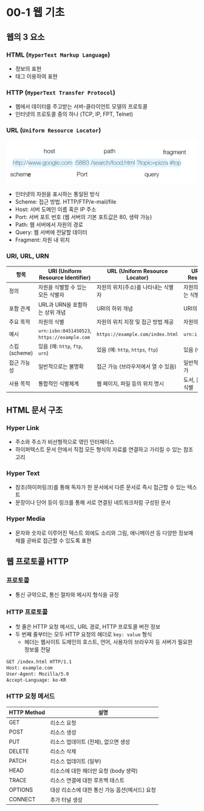 # 00-1 웹 기초

## 웹의 3 요소

### HTML (`HyperText Markup Language`)

- 정보의 표현
- 태그 이용하여 표현

### HTTP (`HyperText Transfer Protocol`)

- 웹에서 데이터를 주고받는 서버-클라이언트 모델의 프로토콜
- 인터넷의 프로토콜 중의 하나 (TCP, IP, FPT, Telnet)

### URL (`Uniform Resource Locator`)

<img src="https://raw.githubusercontent.com/uncoolclub/web2025/main/assets/images/url.png" alt="url" width="500" />

- 인터넷의 자원을 표시하는 통일된 방식
- Scheme: 접근 방법. HTTP/FTP/e-mail/file
- Host: 서버 도메인 이름 혹은 IP 주소
- Port: 서버 포트 번호 (웹 서버의 기본 포트값은 80, 생략 가능)
- Path: 웹 서버에서 자원의 경로
- Query: 웹 서버에 전달할 데이터
- Fragment: 자원 내 위치

### URI, URL, URN

| 항목         | URI (Uniform Resource Identifier)            | URL (Uniform Resource Locator)      | URN (Uniform Resource Name)   |
| ------------ | -------------------------------------------- | ----------------------------------- | ----------------------------- |
| 정의         | 자원을 식별할 수 있는 모든 식별자            | 자원의 위치(주소)를 나타내는 식별자 | 자원의 이름을 식별하는 식별자 |
| 포함 관계    | URL과 URN을 포함하는 상위 개념               | URI의 하위 개념                     | URI의 하위 개념               |
| 주요 목적    | 자원의 식별                                  | 자원의 위치 지정 및 접근 방법 제공  | 자원의 고유 이름 부여         |
| 예시         | `urn:isbn:0451450523`, `https://example.com` | `https://example.com/index.html`    | `urn:isbn:0451450523`         |
| 스킴(scheme) | 있음 (예: `http`, `ftp`, `urn`)              | 있음 (예: `http`, `https`, `ftp`)   | 있음 (예: `urn`)              |
| 접근 가능성  | 일반적으로는 불명확                          | 접근 가능 (브라우저에서 열 수 있음) | 일반적으로는 접근 불가        |
| 사용 목적    | 통합적인 식별체계                            | 웹 페이지, 파일 등의 위치 명시      | 도서, 논문 등 고유 이름 식별  |

## HTML 문서 구조

### Hyper Link

- 주소와 주소가 비선형적으로 엮인 인터페이스
- 하이퍼텍스트 문서 안에서 직접 모든 형식의 자료를 연결하고 가리킬 수
  있는 참조 고리

### Hyper Text

- 참조(하이퍼링크)를 통해 독자가 한 문서에서 다른 문서로 즉시 접근할 수 있는 텍스트
- 문장이나 단어 등이 링크를 통해 서로 연결된 네트워크처럼 구성된 문서

### Hyper Media

- 문자와 숫자로 이루어진 텍스트 외에도 소리와 그림, 애니메이션 등 다양한 정보매체를 곧바로 접근할 수 있도록 표현

## 웹 프로토콜 HTTP

### 프로토콜

- 통신 규약으로, 통신 절차와 메시지 형식을 규정

### HTTP 프로토콜

- 첫 줄은 HTTP 요청 메서드, URL 경로, HTTP 프로토콜 버전 정보
- 두 번째 줄부터는 모두 HTTP 요청의 헤더로 `key: value` 형식
  - 헤더는 웹사이트 도메인의 호스트, 언어, 사용자의 브라우저 등 서버가 필요한 정보를 전달

```
GET /index.html HTTP/1.1
Host: example.com
User-Agent: Mozilla/5.0
Accept-Language: ko-KR
```

### HTTP 요청 메서드

| HTTP Method | 설명                                           |
| ----------- | ---------------------------------------------- |
| GET         | 리소스 요청                                    |
| POST        | 리소스 생성                                    |
| PUT         | 리소스 업데이트 (전체), 없으면 생성            |
| DELETE      | 리소스 삭제                                    |
| PATCH       | 리소스 업데이트 (일부)                         |
| HEAD        | 리소스에 대한 헤더만 요청 (body 생략)          |
| TRACE       | 리소스 연결에 대한 루프백 테스트               |
| OPTIONS     | 대상 리소스에 대한 통신 가능 옵션(메서드) 요청 |
| CONNECT     | 추가 터널 생성                                 |
